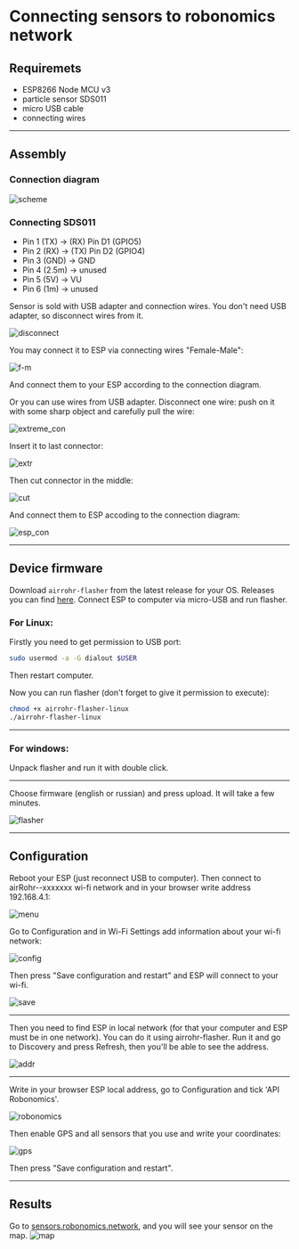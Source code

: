 # Connecting sensors to robonomics network
## Requiremets
* ESP8266 Node MCU v3
* particle sensor SDS011
* micro USB cable
* connecting wires
---
## Assembly
### Connection diagram

![scheme](https://github.com/LoSk-p/media/blob/master/photo_2020-10-28_17-21-11.jpg)

### Connecting SDS011

* Pin 1 (TX) -> (RX) Pin D1 (GPIO5)
* Pin 2 (RX) -> (TX) Pin D2 (GPIO4)
* Pin 3 (GND) -> GND
* Pin 4 (2.5m) -> unused
* Pin 5 (5V) -> VU
* Pin 6 (1m) -> unused

Sensor is sold with USB adapter and connection wires. You don't need USB adapter, so disconnect wires from it.

![disconnect](https://github.com/LoSk-p/media/blob/master/assembly_usb.PNG)

You may connect it to ESP via connecting wires "Female-Male":

![f-m](https://github.com/LoSk-p/media/blob/master/conn.PNG)

And connect them to your ESP according to the connection diagram.

Or you can use wires from USB adapter. Disconnect one wire: push on it with some sharp object and carefully pull the wire:

![extreme_con](https://github.com/LoSk-p/media/blob/master/assembly_wires.PNG)

Insert it to last connector:

![extr](https://github.com/LoSk-p/media/blob/master/wires1.PNG)

Then cut connector in the middle:

![cut](https://github.com/LoSk-p/media/blob/master/assembly_wires2.PNG)

And connect them to ESP accoding to the connection diagram:

![esp_con](https://github.com/LoSk-p/media/blob/master/esp_con.PNG)

---
## Device firmware
Download `airrohr-flasher` from the latest release for your OS. Releases you can find [here](https://github.com/airalab/sensors-connectivity/releases).
Connect ESP to computer via micro-USB and run flasher. 

### For Linux:
Firstly you need to get permission to USB port:
```bash
sudo usermod -a -G dialout $USER
```
Then restart computer.

Now you can run flasher (don't forget to give it permission to execute):
```bash
chmod +x airrohr-flasher-linux
./airrohr-flasher-linux
```
---
### For windows:
Unpack flasher and run it with double click.

---
Choose firmware (english or russian) and press upload. It will take a few minutes.

![flasher](https://github.com/LoSk-p/media/blob/master/flasher.PNG)

---
## Configuration
Reboot your ESP (just reconnect USB to computer).
Then connect to airRohr--xxxxxxx wi-fi network and in your browser write address 192.168.4.1:

![menu](https://github.com/LoSk-p/media/blob/master/esp/menu1.jpg)

Go to Configuration and in Wi-Fi Settings add information about your wi-fi network:

![config](https://github.com/LoSk-p/media/blob/master/W-fi.PNG)

Then press "Save configuration and restart" and ESP will connect to your wi-fi.

![save](https://github.com/LoSk-p/media/blob/master/Снимок.PNG)

---
Then you need to find ESP in local network (for that your computer and ESP must be in one network). You can do it using airrohr-flasher. Run it and go to Discovery and press Refresh, then you'll be able to see the address.

![addr](https://github.com/LoSk-p/media/blob/master/flaser2.PNG)

---

Write in your browser ESP local address, go to Configuration and tick 'API Robonomics'. 

![robonomics](https://github.com/LoSk-p/media/blob/master/esp/APIrobonomics.jpg)

Then enable GPS and all sensors that you use and write your coordinates:

![gps](https://github.com/LoSk-p/media/blob/master/esp/gps.jpg)

Then press "Save configuration and restart".

---

## Results
Go to [sensors.robonomics.network](https://sensors.robonomics.network/#/), and you will see your sensor on the map.
![map](https://github.com/LoSk-p/media/blob/master/esp/map.jpg)
